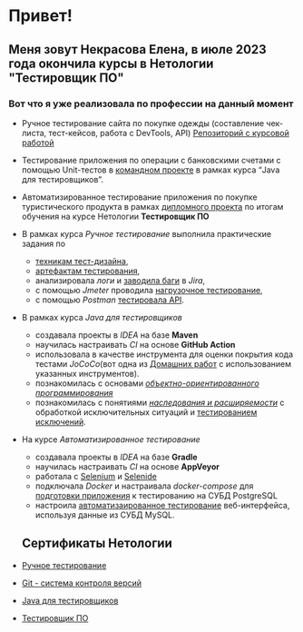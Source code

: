 # Привет!
## Меня зовут Некрасова Елена, в июле 2023 года окончила курсы в Нетологии "Тестировщик ПО"

### Вот что я уже реализовала по профессии на данный момент

* Ручное тестирование сайта по покупке одежды (составление чек-листа, тест-кейсов, работа с DevTools, API) [Репозиторий с курсовой работой](https://docs.google.com/spreadsheets/d/1VWh47sVWx9zm0AB4kgOQ7FyQGDp30MgcrzSbOWjj90w/edit#gid=0)

* Тестирование приложения по операции с банковскими счетами с помощью Unit-тестов в [командном проекте](https://github.com/Kvazavr/javaqa-team-diplom-2) в рамках курса “Java для тестировщиков”.
  
* Автоматизированное тестирование приложения по покупке туристического продукта в рамках [дипломного проекта](https://github.com/Kvazavr/QA_Diplom) по итогам обучения на курсе Нетологии **Тестировщик ПО**
* В рамках курса *Ручное тестирование* выполнила практические задания по
    * [техникам тест-дизайна](https://docs.google.com/document/d/16ZJSmAgjYFiNTNuZfs0zFlJCmo4wAgpteSqUWu7cuPU/edit?usp=sharing),
    * [артефактам тестирования](https://docs.google.com/spreadsheets/d/1ed0Vq4kNScX6a9RMOoRYWSRVMzbLZjijrlE9gmp5CyM/edit?usp=sharing),
    * анализировала *логи* и [заводила баги](https://docs.google.com/document/d/13qM36DxWrNAitSCcPvC2iw8Kn0xyJKTpfMD4i_8d2vs/edit) в *Jira*,
    * с помощью *Jmeter* проводила [нагрузочное тестирование](https://docs.google.com/document/d/12zlwbhPYeRxd5-CkA29ILg66oEOixH7hFA7DAqRr23w/edit?usp=sharing),
    * с помощью *Postman* [тестировала API](https://docs.google.com/document/d/1d6qyuuEy4MZvcZo2RCg9GV0uOXVw_h_IXTxEREep40w/edit).
* В рамках курса *Java для тестировщиков*
    * создавала проекты в *IDEA* на базе **Maven**
    * научилась настраивать *CI* на основе **GitHub Action**
    * использовала в качестве инструмента для оценки покрытия кода тестами *JoCoCo*(вот одна из [Домашних работ](https://github.com/Kvazavr/HomeWork7_0) с использованием указанных инструментов).
    * познакомилась с основами [*объектно-ориентированного программирования*](https://github.com/Kvazavr/HomeWork9_0)
    * познакомилась с понятиями [*наследования и расширяемости*](https://github.com/Kvazavr/HomeWork11_0) с обработкой исключительных ситуаций и [тестированием исключений](https://github.com/Kvazavr/HomeWork12_0).
* На курсе *Автоматизированное тестирование*
    * создавала проекты в *IDEA* на базе **Gradle**
    * научилась настраивать *CI* на основе **AppVeyor**
    * работала с [Selenium](https://github.com/Kvazavr/Selenium_Homework) и [Selenide](https://github.com/Kvazavr/Selenide_card-delivery)
    * подключала *Docker* и настраивала *docker-compose* для [подготовки приложения](https://github.com/Kvazavr/Docker) к тестированию на СУБД PostgreSQL 
    * настроила [автоматизаированное тестирование](https://github.com/Kvazavr/sql) веб-интерфейса, используя данные из СУБД MySQL.
      
  ## Сертификаты Нетологии
  
* [Ручное тестирование](https://github.com/Kvazavr/Kvazavr/blob/main/Manual.md)
* [Git - система контроля версий](https://github.com/Kvazavr/Kvazavr/blob/main/Git.md)
* [Java для тестировщиков](https://github.com/Kvazavr/Kvazavr/blob/main/Java.md)
* [Тестировщик ПО](https://github.com/Kvazavr/Kvazavr/blob/main/Tester.md)
